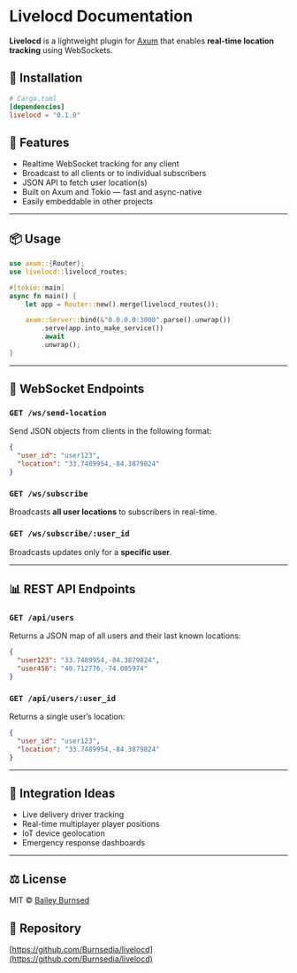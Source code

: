 # Livelocd Documentation

**Livelocd** is a lightweight plugin for [Axum](https://github.com/tokio-rs/axum) that enables **real-time location tracking** using WebSockets.

## 🔧 Installation

```toml
# Cargo.toml
[dependencies]
livelocd = "0.1.0"
```

## 🚀 Features

- Realtime WebSocket tracking for any client
- Broadcast to all clients or to individual subscribers
- JSON API to fetch user location(s)
- Built on Axum and Tokio — fast and async-native
- Easily embeddable in other projects

---

## 📦 Usage

```rust
use axum::{Router};
use livelocd::livelocd_routes;

#[tokio::main]
async fn main() {
    let app = Router::new().merge(livelocd_routes());

    axum::Server::bind(&"0.0.0.0:3000".parse().unwrap())
        .serve(app.into_make_service())
        .await
        .unwrap();
}
```

---

## 📡 WebSocket Endpoints

### `GET /ws/send-location`

Send JSON objects from clients in the following format:

```json
{
  "user_id": "user123",
  "location": "33.7489954,-84.3879824"
}
```

### `GET /ws/subscribe`

Broadcasts **all user locations** to subscribers in real-time.

### `GET /ws/subscribe/:user_id`

Broadcasts updates only for a **specific user**.

---

## 📊 REST API Endpoints

### `GET /api/users`

Returns a JSON map of all users and their last known locations:

```json
{
  "user123": "33.7489954,-84.3879824",
  "user456": "40.712776,-74.005974"
}
```

### `GET /api/users/:user_id`

Returns a single user’s location:

```json
{
  "user_id": "user123",
  "location": "33.7489954,-84.3879824"
}
```

---

## 🧩 Integration Ideas

- Live delivery driver tracking
- Real-time multiplayer player positions
- IoT device geolocation
- Emergency response dashboards

---

## ⚖ License

MIT © [Bailey Burnsed](https://github.com/Burnsedia)

## 🔗 Repository

[https://github.com/Burnsedia/livelocd](https://github.com/Burnsedia/livelocd)

